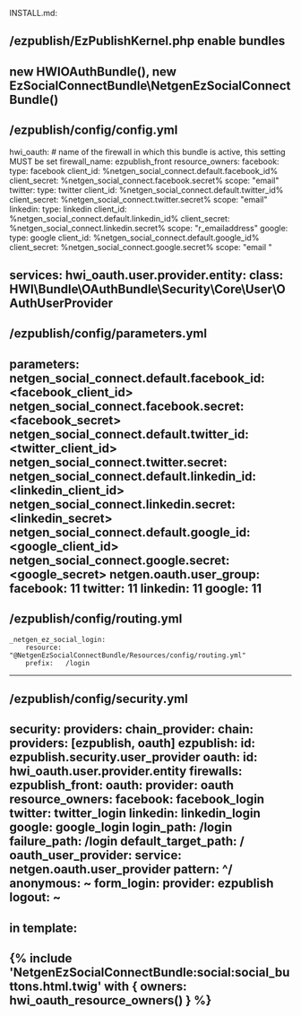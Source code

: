 INSTALL.md:

/ezpublish/EzPublishKernel.php enable bundles
----------------------------
new HWIOAuthBundle(),
new EzSocialConnectBundle\NetgenEzSocialConnectBundle()
----------------------------


/ezpublish/config/config.yml
----------------------------
hwi_oauth:
    # name of the firewall in which this bundle is active, this setting MUST be set
    firewall_name: ezpublish_front
    resource_owners:
        facebook:
            type: facebook
            client_id: %netgen_social_connect.default.facebook_id%
            client_secret: %netgen_social_connect.facebook.secret%
            scope: "email"
        twitter:
            type: twitter
            client_id: %netgen_social_connect.default.twitter_id%
            client_secret: %netgen_social_connect.twitter.secret%
            scope: "email"
        linkedin:
            type: linkedin
            client_id: %netgen_social_connect.default.linkedin_id%
            client_secret: %netgen_social_connect.linkedin.secret%
            scope: "r_emailaddress"
        google:
            type: google
            client_id: %netgen_social_connect.default.google_id%
            client_secret: %netgen_social_connect.google.secret%
            scope: "email   "

services:
    hwi_oauth.user.provider.entity:
        class: HWI\Bundle\OAuthBundle\Security\Core\User\OAuthUserProvider
---------------------------

/ezpublish/config/parameters.yml
-------------------------------
parameters:
    netgen_social_connect.default.facebook_id: <facebook_client_id>
    netgen_social_connect.facebook.secret: <facebook_secret>
    netgen_social_connect.default.twitter_id: <twitter_client_id>
    netgen_social_connect.twitter.secret: <twitter secret>
    netgen_social_connect.default.linkedin_id: <linkedin_client_id>
    netgen_social_connect.linkedin.secret: <linkedin_secret>
    netgen_social_connect.default.google_id: <google_client_id>
    netgen_social_connect.google.secret: <google_secret>
    netgen.oauth.user_group:
        facebook: 11
        twitter: 11
        linkedin: 11
        google: 11
-------------------------------


/ezpublish/config/routing.yml
-------------------------------
    _netgen_ez_social_login:
        resource: "@NetgenEzSocialConnectBundle/Resources/config/routing.yml"
        prefix:   /login
-------------------------------


/ezpublish/config/security.yml
-------------------------------
security:
    providers:
        chain_provider:
            chain:
               providers: [ezpublish, oauth]
        ezpublish:
            id: ezpublish.security.user_provider
        oauth:
            id: hwi_oauth.user.provider.entity
    firewalls:
        ezpublish_front:
            oauth:
                provider: oauth
                resource_owners:
                    facebook: facebook_login
                    twitter: twitter_login
                    linkedin: linkedin_login
                    google: google_login
                login_path: /login
                failure_path: /login
                default_target_path: /
                oauth_user_provider:
                    service: netgen.oauth.user_provider
            pattern: ^/
            anonymous: ~
            form_login:
                provider: ezpublish
            logout: ~
-------------------------------

in template:
-------------------------------
{% include 'NetgenEzSocialConnectBundle:social:social_buttons.html.twig' with { owners: hwi_oauth_resource_owners() } %}
-------------------------------


